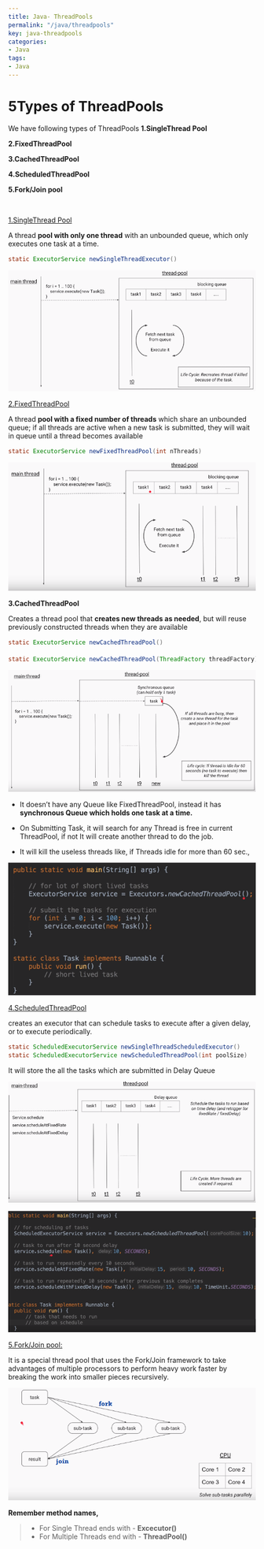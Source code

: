 ```yaml
---
title: Java- ThreadPools
permalink: "/java/threadpools"
key: java-threadpools
categories:
- Java
tags:
- Java
---
```


5Types of ThreadPools
=======================

We have following types of ThreadPools
**1.SingleThread Pool**

**2.FixedThreadPool**

**3.CachedThreadPool**

**4.ScheduledThreadPool**

**5.Fork/Join pool**

<br>


<u>1.SingleThread Pool</u>

A thread **pool with only one thread** with an unbounded queue, which only
executes one task at a time.

 ```java
static ExecutorService newSingleThreadExecutor()
```
![](media/d56f67380b0fa8f4e2620ba80a7fbfc8.png)


<u>2.FixedThreadPool</u>

A thread **pool with a fixed number of threads** which share an unbounded queue;
if all threads are active when a new task is submitted, they will wait in queue
until a thread becomes available

```java
static ExecutorService newFixedThreadPool(int nThreads)
```


![](media/b187ef094dd4257dd6c877fffc9db628.png)



<u></u>**3.CachedThreadPool**

Creates a thread pool that **creates new threads as needed**, but will reuse
previously constructed threads when they are available
```java
static ExecutorService newCachedThreadPool()

static ExecutorService newCachedThreadPool(ThreadFactory threadFactory)
```


![](media/9014236195027e06f023436256e32d95.png)

-   It doesn’t have any Queue like FixedThreadPool, instead it has **synchronous
    Queue which holds one task at a time.**

-   On Submitting Task, it will search for any Thread is free in current
    ThreadPool, if not It will create another thread to do the job.

-   It will kill the useless threads like, if Threads idle for more than 60
    sec.,

![](media/d2fe093c78d5b8375839121455ab9461.png)



<u>4.ScheduledThreadPool</u>

creates an executor that can schedule tasks to execute after a given delay, or
to execute periodically.
```java
static ScheduledExecutorService newSingleThreadScheduledExecutor()
static ScheduledExecutorService newScheduledThreadPool(int poolSize)
```


It will store the all the tasks which are submitted in Delay Queue

![](media/d31f7f7e81490345d8114add8f39d82f.png)

![](media/b2c5d37497c81040628a794f10a6dd44.png)



<u>5.Fork/Join pool:</u>

It is a special thread pool that uses the Fork/Join framework to take advantages
of multiple processors to perform heavy work faster by breaking the work into
smaller pieces recursively.

![](media/2ad2ec8dfa9356749f2d8b339c1c6192.png)

**Remember method names,**
> 
> -   For Single Thread ends with - **Excecutor()** 
> -   For Multiple Threads end with - **ThreadPool()**

